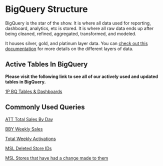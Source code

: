 # BigQuery Structure

BigQuery is the star of the show. It is where all data used for reporting, dashboard, analytics, etc is stored. It is where all raw data ends up after being cleaned, refined, aggregated, transformed, and modeled.

It houses silver, gold, and platinum layer data. You can [check out this documentation](https://github.com/CarrierOps/1P-Wiki/blob/main/ByteSizedLearning/TinyTechTidbits/data-layer.md) for more details on the different layers of data.

<!-- Our data and tables in BigQuery are structured in into the following layers: `silver_layer`, `gold_layer`, and `platinum_layer`. Each tier represents a specific classification of data. **Note:** There is a `bronze` layer, but that only exists in Google Cloud Storage(GCS) and that is where all of our raw data is stored.

**silver_layer:** This layer takes the data from the `bronze` and transforms/cleans it such that it is accurate and easily queryable in BigQuery.

**gold_layer:** This layer aggregates, joins, filters, etc the tables in the `silver_layer` to power and create dashboards, and data driven reporting tools to be used by various stakeholders and field/sales personnel.

**platinum_layer:** This layer will be composed of highly summarized and aggregated data that will be easily presentable to all stakeholders.

**_Important Note:_** All of our actively used tables will **not** have the `dev` abbreviation. The `dev` abbreviation stands for developer which is primarily used by the development team for testing purposes. -->

## Active Tables In BigQuery

**Please visit the following link to see all of our actively used and updated tables in BigQuery.**

[1P BQ Tables & Dashboards](https://docs.google.com/spreadsheets/d/1549_qrfdXPvEd39EZHzbHeqEhG94Ez88WP836dVeUnk/edit#gid=0)

## Commonly Used Queries

[ATT Total Sales By Day](https://console.cloud.google.com/bigquery?sq=788520541806:cfd6850f224049759ce7b1e577311785)

[BBY Weekly Sales](https://console.cloud.google.com/bigquery?sq=788520541806:42d3b905b6d94adbb991848f6ea4546f)

[Total Weekly Activations](https://console.cloud.google.com/bigquery?sq=788520541806:83ccfd14949d43c6beda3d9f5d3973bf)

[MSL Deleted Store IDs](https://console.cloud.google.com/bigquery?sq=788520541806:414a0846c8cf4a42b9c27531d06f4979)

[MSL Stores that have had a change made to them](https://console.cloud.google.com/bigquery?sq=788520541806:d11ee173992941ba86122de21d6d1f72)
